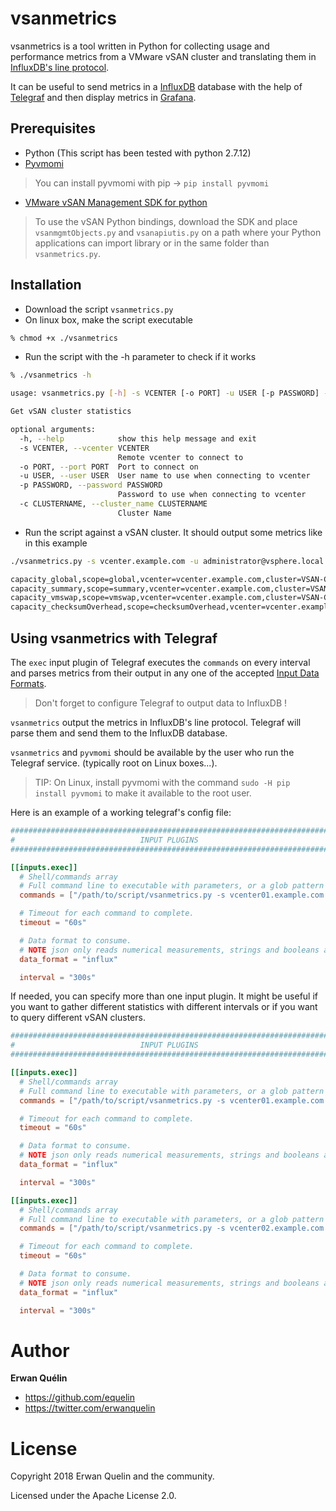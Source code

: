 # vsanmetrics

vsanmetrics is a tool written in Python for collecting usage and performance metrics from a VMware vSAN cluster and translating them in [InfluxDB's line protocol](https://github.com/influxdata/telegraf/blob/master/docs/DATA_FORMATS_INPUT.md).

It can be useful to send metrics in a [InfluxDB](https://www.influxdata.com/) database with the help of [Telegraf](https://www.influxdata.com/time-series-platform/telegraf/) and then display metrics in [Grafana](https://grafana.com/).

## Prerequisites

- Python (This script has been tested with python 2.7.12)
- [Pyvmomi](https://github.com/vmware/pyvmomi#installing)

> You can install pyvmomi with pip -> `pip install pyvmomi`

- [VMware vSAN Management SDK for python](https://code.vmware.com/web/sdk/6.7.0/vsan-python)

> To use the vSAN Python bindings, download the SDK and place `vsanmgmtObjects.py` and `vsanapiutis.py` on a path where your Python applications can import library or in the same folder than `vsanmetrics.py`.

## Installation

- Download the script `vsanmetrics.py`
- On linux box, make the script executable

```bash
% chmod +x ./vsanmetrics
```

- Run the script with the -h parameter to check if it works

```bash
% ./vsanmetrics -h

usage: vsanmetrics.py [-h] -s VCENTER [-o PORT] -u USER [-p PASSWORD] -c CLUSTERNAME

Get vSAN cluster statistics

optional arguments:
  -h, --help            show this help message and exit
  -s VCENTER, --vcenter VCENTER
                        Remote vcenter to connect to
  -o PORT, --port PORT  Port to connect on
  -u USER, --user USER  User name to use when connecting to vcenter
  -p PASSWORD, --password PASSWORD
                        Password to use when connecting to vcenter
  -c CLUSTERNAME, --cluster_name CLUSTERNAME
                        Cluster Name
```

- Run the script against a vSAN cluster. It should output some metrics like in this example

```bash
./vsanmetrics.py -s vcenter.example.com -u administrator@vsphere.local -p MyAwesomePassword -c VSAN-CLUSTER

capacity_global,scope=global,vcenter=vcenter.example.com,cluster=VSAN-CLUSTER totalCapacityB=7200999211008,freeCapacityB=1683354550260 1525422314084382976
capacity_summary,scope=summary,vcenter=vcenter.example.com,cluster=VSAN-CLUSTER temporaryOverheadB=0,physicalUsedB=2636212338688,primaryCapacityB=2688980877312,usedB=5380734189568,reservedCapacityB=3607749040540,overReservedB=2744521850880,provisionCapacityB=6986210377728,overheadB=2828663783436 1525422314084382976
capacity_vmswap,scope=vmswap,vcenter=vcenter.example.com,cluster=VSAN-CLUSTER temporaryOverheadB=0,physicalUsedB=8422162432,primaryCapacityB=177330978816,usedB=355240771584,reservedCapacityB=355089776640,overReservedB=346818609152,overheadB=177909792768 1525422314084382976
capacity_checksumOverhead,scope=checksumOverhead,vcenter=vcenter.example.com,cluster=VSAN-CLUSTER temporaryOverheadB=0,physicalUsedB=0,primaryCapacityB=0,usedB=8858370048,reservedCapacityB=0,overReservedB=0,overheadB=8858370048 1525422314084382976
```

## Using vsanmetrics with Telegraf

The `exec` input plugin of Telegraf executes the `commands` on every interval and parses metrics from their output in any one of the accepted [Input Data Formats](https://github.com/influxdata/telegraf/blob/master/docs/DATA_FORMATS_INPUT.md).

> Don't forget to configure Telegraf to output data to InfluxDB !

`vsanmetrics` output the metrics in InfluxDB's line protocol. Telegraf will parse them and send them to the InfluxDB database.

`vsanmetrics` and `pyvmomi` should be available by the user who run the Telegraf service. (typically root on Linux boxes...).

> TIP: On Linux, install pyvmomi with the command `sudo -H pip install pyvmomi` to make it available to the root user. 

Here is an example of a working telegraf's config file:

```Toml
###############################################################################
#                            INPUT PLUGINS                                    #
###############################################################################

[[inputs.exec]]
  # Shell/commands array
  # Full command line to executable with parameters, or a glob pattern to run all matching files.
  commands = ["/path/to/script/vsanmetrics.py -s vcenter01.example.com -u administrator@vsphere.local -p MyAwesomePassword -c VSAN-CLUSTER"]

  # Timeout for each command to complete.
  timeout = "60s"

  # Data format to consume.
  # NOTE json only reads numerical measurements, strings and booleans are ignored.
  data_format = "influx"

  interval = "300s"
```

If needed, you can specify more than one input plugin. It might be useful if you want to gather different statistics with different intervals or if you want to query different vSAN clusters.

```Toml
###############################################################################
#                            INPUT PLUGINS                                    #
###############################################################################

[[inputs.exec]]
  # Shell/commands array
  # Full command line to executable with parameters, or a glob pattern to run all matching files.
  commands = ["/path/to/script/vsanmetrics.py -s vcenter01.example.com -u administrator@vsphere.local -p MyAwesomePassword -c VSAN-CLUSTER"]

  # Timeout for each command to complete.
  timeout = "60s"

  # Data format to consume.
  # NOTE json only reads numerical measurements, strings and booleans are ignored.
  data_format = "influx"

  interval = "300s"

[[inputs.exec]]
  # Shell/commands array
  # Full command line to executable with parameters, or a glob pattern to run all matching files.
  commands = ["/path/to/script/vsanmetrics.py -s vcenter02.example.com -u administrator@vsphere.local -p MyAwesomePassword -c VSAN-CLUSTER"]

  # Timeout for each command to complete.
  timeout = "60s"

  # Data format to consume.
  # NOTE json only reads numerical measurements, strings and booleans are ignored.
  data_format = "influx"

  interval = "300s"
```

# Author
**Erwan Quélin**
- <https://github.com/equelin>
- <https://twitter.com/erwanquelin>

# License

Copyright 2018 Erwan Quelin and the community.

Licensed under the Apache License 2.0.